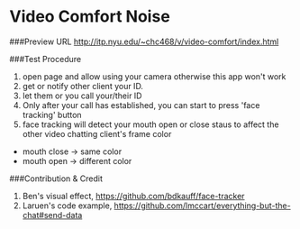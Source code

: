 Video Comfort Noise
===================

###Preview URL
http://itp.nyu.edu/~chc468/v/video-comfort/index.html

###Test Procedure
1. open page and allow using your camera otherwise this app won't work
2. get or notify other client your ID.
3. let them or you call your/their ID
4. Only after your call has established, you can start to press 'face tracking' button
5. face tracking will detect your mouth open or close staus to affect the other video chatting client's frame color
 - mouth close -> same color
 - mouth open -> different color
 
###Contribution & Credit
1. Ben's visual effect, https://github.com/bdkauff/face-tracker
2. Laruen's code example, https://github.com/lmccart/everything-but-the-chat#send-data

